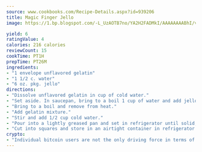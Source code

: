 ```yaml
---
source: www.cookbooks.com/Recipe-Details.aspx?id=939206
title: Magic Finger Jello
image: https://1.bp.blogspot.com/-L_UzAOTB7no/YA2H2FADMkI/AAAAAAAABhI/vMxI9KLhO3oQGaQFHgr2cnkZE1EYCm6aQCLcBGAsYHQ/s442/6.png

yield: 6
ratingValue: 4
calories: 216 calories
reviewCount: 15
cookTime: PT1H
prepTime: PT26M
ingredients:
- "1 envelope unflavored gelatin"
- "1 1/2 c. water"
- "6 oz. pkg. jello"
directions:
- "Dissolve unflavored gelatin in cup of cold water."
- "Set aside. In saucepan, bring to a boil 1 cup of water and add jello."
- "Bring to a boil and remove from heat."
- "Add gelatin mixture."
- "Stir and add 1/2 cup cold water."
- "Pour into a lightly greased pan and set in refrigerator until solid, 2 hours."
- "Cut into squares and store in an airtight container in refrigerator."
crypto:
- "Individual bitcoin users are not the only driving force in terms of securing the bitcoin network."
---
```

